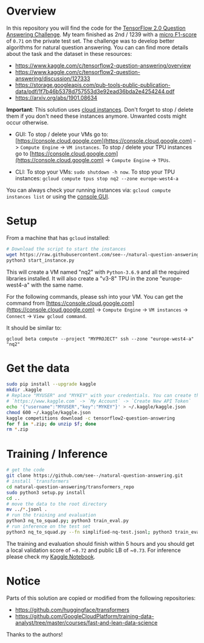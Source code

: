 # Overview

In this repository you will find the code for the [TensorFlow 2.0 Question Answering Challenge](https://www.kaggle.com/c/tensorflow2-question-answering). My team finished as 2nd / 1239 with a [micro F1-score](https://www.kaggle.com/c/tensorflow2-question-answering/overview/evaluation) of `0.71` on the private test set. The challenge was to develop better algorithms for natural question answering. You can can find more details about the task and the dataset in these resources:
* https://www.kaggle.com/c/tensorflow2-question-answering/overview
* https://www.kaggle.com/c/tensorflow2-question-answering/discussion/127333
* https://storage.googleapis.com/pub-tools-public-publication-data/pdf/1f7b46b5378d757553d3e92ead36bda2e4254244.pdf
* https://arxiv.org/abs/1901.08634

**Important**: This solution uses [cloud instances](https://cloud.google.com). Don't forget to stop / delete them if you don't need these instances anymore. Unwanted costs might occur otherwise.

- GUI: To stop / delete your VMs go to: [https://console.cloud.google.com](https://console.cloud.google.com) -> `Compute Engine` -> `VM instances`. To stop / delete your TPU instances go to [https://console.cloud.google.com](https://console.cloud.google.com) -> `Compute Engine` -> `TPUs`.

- CLI: To stop your VMs: `sudo shutdown -h now`. To stop your TPU instances: `gcloud compute tpus stop nq2 --zone europe-west4-a`

You can always check your running instances via: `gcloud compute instances list` or using the [console GUI](https://console.cloud.google.com).

# Setup

From a machine that has `gcloud` installed:

```bash
# Download the script to start the instances
wget https://raw.githubusercontent.com/see--/natural-question-answering/master/start_instance.py
python3 start_instance.py
```

This will create a VM named "nq2" with `Python-3.6.9` and all the required libraries installed. It will also create a "v3-8" TPU in the zone "europe-west4-a" with the same name.

For the following commands, please ssh into your VM. You can get the command from [https://console.cloud.google.com](https://console.cloud.google.com) -> `Compute Engine` -> `VM instances` -> `Connect` -> `View gcloud command`.

It should be similar to:
```
gcloud beta compute --project "MYPROJECT" ssh --zone "europe-west4-a" "nq2"
```

# Get the data

```bash
sudo pip install --upgrade kaggle
mkdir .kaggle
# Replace "MYUSER" and "MYKEY" with your credentials. You can create them on:
# `https://www.kaggle.com` -> `My Account` -> `Create New API Token`
echo '{"username":"MYUSER","key":"MYKEY"}' > ~/.kaggle/kaggle.json
chmod 600 ~/.kaggle/kaggle.json
kaggle competitions download -c tensorflow2-question-answering
for f in *.zip; do unzip $f; done
rm *.zip
```

# Training / Inference
```bash
# get the code
git clone https://github.com/see--/natural-question-answering.git
# install `transformers`
cd natural-question-answering/transformers_repo
sudo python3 setup.py install
cd ..
# move the data to the root directory
mv ../*.jsonl .
# run the training and evaluation
python3 nq_to_squad.py; python3 train_eval.py
# run inference on the test set
python3 nq_to_squad.py --fn simplified-nq-test.jsonl; python3 train_eval.py --do_not_train --predict_fn nq-test-v1.0.1.json
```

The training and evaluation should finish within 5 hours and you should get a local validation score of ~`0.72` and public LB of ~`0.73`. For inference please check my [Kaggle Notebook](https://www.kaggle.com/seesee/submit-full).

# Notice

Parts of this solution are copied or modified from the following repositories:
* https://github.com/huggingface/transformers
* https://github.com/GoogleCloudPlatform/training-data-analyst/tree/master/courses/fast-and-lean-data-science

Thanks to the authors!
